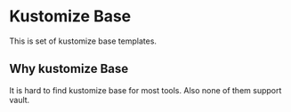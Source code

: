 # Kustomize Base
This is set of kustomize base templates.

## Why kustomize Base
It is hard to find kustomize base for most tools. Also none of them support vault. 
